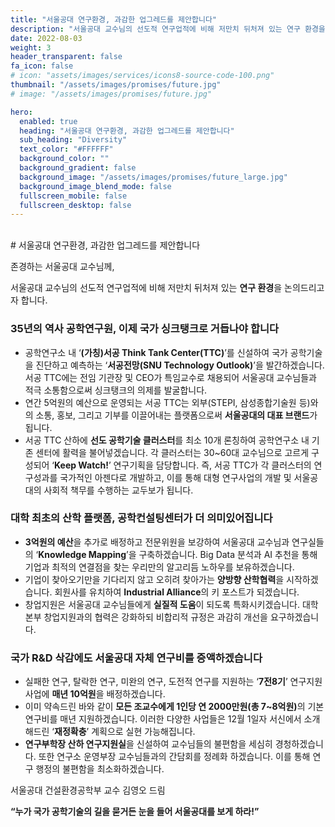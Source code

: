 ```yaml
---
title: "서울공대 연구환경, 과감한 업그레드를 제안합니다"
description: "서울공대 교수님의 선도적 연구업적에 비해 저만치 뒤처져 있는 연구 환경을 논의드리고자 합니다."
date: 2022-08-03
weight: 3
header_transparent: false
fa_icon: false
# icon: "assets/images/services/icons8-source-code-100.png"
thumbnail: "/assets/images/promises/future.jpg"
# image: "/assets/images/promises/future.jpg"

hero:
  enabled: true
  heading: "서울공대 연구환경, 과감한 업그레드를 제안합니다"
  sub_heading: "Diversity"
  text_color: "#FFFFFF"
  background_color: ""
  background_gradient: false
  background_image: "/assets/images/promises/future_large.jpg"
  background_image_blend_mode: false
  fullscreen_mobile: false
  fullscreen_desktop: false
---
```


<br>
# 서울공대 연구환경, 과감한 업그레드를 제안합니다

존경하는 서울공대 교수님께,

서울공대 교수님의 선도적 연구업적에 비해 저만치 뒤처져 있는 <b>연구 환경</b>을 논의드리고자 합니다.

### 35년의 역사 공학연구원, 이제 국가 싱크탱크로 거듭나야 합니다

- 공학연구소 내 ‘<b>(가칭)서공 Think Tank Center(TTC)</b>’를 신설하여 국가 공학기술을 진단하고 예측하는 ‘<b>서공전망(SNU Technology Outlook)</b>’을 발간하겠습니다. 서공 TTC에는 전임 기관장 및 CEO가 특임교수로 채용되어 서울공대 교수님들과 적극 소통함으로써 싱크탱크의 의제를 발굴합니다.
- 연간 5억원의 예산으로 운영되는 서공 TTC는 외부(STEPI, 삼성종합기술원 등)와의 소통, 홍보, 그리고 기부를 이끌어내는 플랫폼으로써 <b>서울공대의 대표 브랜드</b>가 됩니다.
- 서공 TTC 산하에 <b>선도 공학기술 클러스터</b>를 최소 10개 론칭하여 공학연구소 내 기존 센터에 활력을 불어넣겠습니다. 각 클러스터는 30~60대 교수님으로 고르게 구성되어 ‘<b>Keep Watch!</b>’ 연구기획을 담당합니다. 즉, 서공 TTC가 각 클러스터의 연구성과를 국가적인 아젠다로 개발하고, 이를 통해 대형 연구사업의 개발 및 서울공대의 사회적 책무를 수행하는 교두보가 됩니다.

### 대학 최초의 산학 플랫폼, 공학컨설팅센터가 더 의미있어집니다

- <b>3억원의 예산</b>을 추가로 배정하고 전문위원을 보강하여 서울공대 교수님과 연구실들의 ‘<b>Knowledge Mapping</b>’을 구축하겠습니다. Big Data 분석과 AI 추천을 통해 기업과 최적의 연결점을 찾는 우리만의 알고리듬 노하우를 보유하겠습니다.
- 기업이 찾아오기만을 기다리지 않고 오히려 찾아가는 <b>양방향 산학협력</b>을 시작하겠습니다. 회원사를 유치하여 <b>Industrial Alliance</b>의 키 포스트가 되겠습니다.
- 창업지원은 서울공대 교수님들에게 <b>실질적 도움</b>이 되도록 특화시키겠습니다. 대학 본부 창업지원과의 협력은 강화하되 비합리적 규정은 과감히 개선을 요구하겠습니다.

### 국가 R&D 삭감에도 서울공대 자체 연구비를 증액하겠습니다

- 실패한 연구, 탈락한 연구, 미완의 연구, 도전적 연구를 지원하는 ‘<b>7전8기</b>’ 연구지원사업에 <b>매년 10억원</b>을 배정하겠습니다.
- 이미 약속드린 바와 같이 <b>모든 조교수에게 1인당 연 2000만원(총 7~8억원)</b>의 기본 연구비를 매년 지원하겠습니다. 이러한 다양한 사업들은 12월 1일자 서신에서 소개해드린 ‘<b>재정확충</b>’ 계획으로 실현 가능해집니다.
- <b>연구부학장 산하 연구지원실</b>을 신설하여 교수님들의 불편함을 세심히 경청하겠습니다. 또한 연구소 운영부장 교수님들과의 간담회를 정례화 하겠습니다. 이를 통해 연구 행정의 불편함을 최소화하겠습니다.
 
서울공대 건설환경공학부 교수 김영오 드림

<b>“누가 국가 공학기술의 길을 묻거든 눈을 들어 서울공대를 보게 하라!”</b>